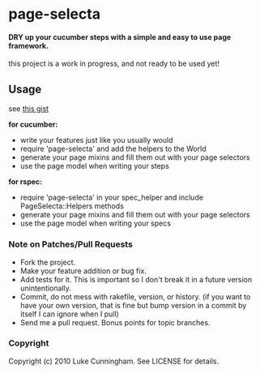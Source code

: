 page-selecta
============

#### DRY up your cucumber steps with a simple and easy to use page framework. ####

this project is a work in progress, and not ready to be used yet!

## Usage ##

see [this gist](http://gist.github.com/339570)


**for cucumber:**

* write your features just like you usually would
* require 'page-selecta' and add the helpers to the World
* generate your page mixins and fill them out with your page selectors
* use the page model when writing your steps


**for rspec:**

* require 'page-selecta' in your spec_helper and include PageSelecta::Helpers methods
* generate your page mixins and fill them out with your page selectors
* use the page model when writing your specs



### Note on Patches/Pull Requests ###
 
* Fork the project.
* Make your feature addition or bug fix.
* Add tests for it. This is important so I don't break it in a
  future version unintentionally.
* Commit, do not mess with rakefile, version, or history.
  (if you want to have your own version, that is fine but bump version in a commit by itself I can ignore when I pull)
* Send me a pull request. Bonus points for topic branches.

### Copyright ###

Copyright (c) 2010 Luke Cunningham. See LICENSE for details.
